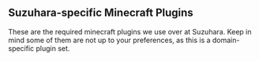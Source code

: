 ## Suzuhara-specific Minecraft Plugins

These are the required minecraft plugins we use over at Suzuhara. Keep in mind some of them are not up to your preferences, as this is a domain-specific plugin set.